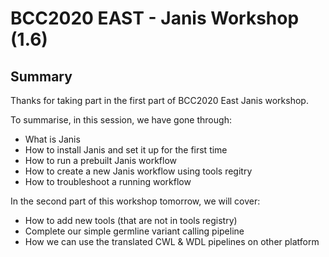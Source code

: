 # BCC2020 EAST - Janis Workshop (1.6)

## Summary

Thanks for taking part in the first part of BCC2020 East Janis workshop. 

To summarise, in this session, we have gone through:

- What is Janis
- How to install Janis and set it up for the first time
- How to run a prebuilt Janis workflow
- How to create a new Janis workflow using tools regitry
- How to troubleshoot a running workflow

In the second part of this workshop tomorrow, we will cover:

- How to add new tools (that are not in tools registry) 
- Complete our simple germline variant calling pipeline
- How we can use the translated CWL & WDL pipelines on other platform



